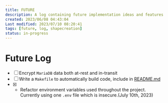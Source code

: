 ```yaml
---
title: FUTURE
description: A log containing future implementation ideas and features. List is ordered by priority.
created: 2023/06/08 04:43:04
Last modified: 2023/07/10 08:20:41
tags: [future, log, shapecreation]
status: in-progress
---
```


# Future Log

- [ ] Encrypt `MariaDB` data both at-rest and in-transit
- [ ] Write a `Makefile` to automatically build code, include in [README.md](README.md#tldr-makefile)
- [x] - Refactor environment variables used throughout the project. Currently using one `.env` file which is insecure.(July 10th, 2023)